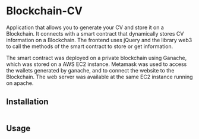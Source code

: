 # Blockchain-CV

Application that allows you to generate your CV and store it on a Blockchain.
It connects with a smart contract that dynamically stores CV information on a Blockchain.
The frontend uses jQuery and the library web3 to call the methods of the smart contract to store or get information.

The smart contract was deployed on a private blockchain using Ganache, which was stored on a AWS EC2 instance.
Metamask was used to access the wallets generated by ganache, and to connect the website to the Blockchain.
The web server was available at the same EC2 instance running on apache.




## Installation

```sh

```

## Usage

```sh

```


